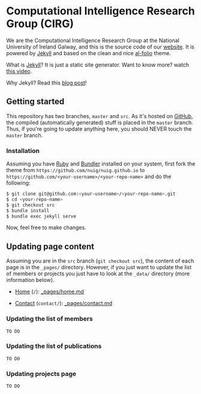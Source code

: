 # Computational Intelligence Research Group (CIRG)

We are the Computational Intelligence Research Group at the National University of Ireland Galway, and this is the source code of our [website](https://nuig.github.io). It is powered by [Jekyll](https://github.com/alshedivat/al-folio) and based on the clean and nice [al-folio](https://github.com/alshedivat/al-folio) theme.

What is [Jekyll](https://jekyllrb.com)? It is just a static site generator. Want to know more? watch [this video](https://www.youtube.com/watch?v=iWowJBRMtpc).

Why Jekyll? Read this [blog post](https://karpathy.github.io/2014/07/01/switching-to-jekyll)!

## Getting started

This repository has two branches, `master` and `src`. As it's hosted on [GitHub](https://help.github.com/articles/configuring-a-publishing-source-for-github-pages), the compiled (automatically generated) stuff is placed in the `master` branch. Thus, if you're going to update anything here, you should NEVER touch the `master` branch.

### Installation

Assuming you have [Ruby](https://www.ruby-lang.org/en/downloads/) and [Bundler](https://bundler.io/) installed on your system, first fork the theme from `https://github.com/nuig/nuig.github.io` to `https://github.com/<your-username>/<your-repo-name>` and do the following:

```bash
$ git clone git@github.com:<your-username>/<your-repo-name>.git
$ cd <your-repo-name>
$ git checkout src
$ bundle install
$ bundle exec jekyll serve
```

Now, feel free to make changes.

## Updating page content

Assuming you are in the `src` branch (`git checkout src`), the content of each page is in the `_pages/` directory. However, if you just want to update the list of members or projects you just have to look at the `_data/` directory (more information below).

* [Home](htts://nuig.github.io) (`/`): [_pages/home.md](https://github.com/nuig/nuig.github.io/blob/src/_pages/home.md)

* [Contact](htts://nuig.github.io/contact) (`contact/`): [_pages/contact.md](https://github.com/nuig/nuig.github.io/blob/src/_pages/contact.md)


### Updating the list of members
`TO DO`

### Updating the list of publications
`TO DO`

### Updating projects page
`TO DO`